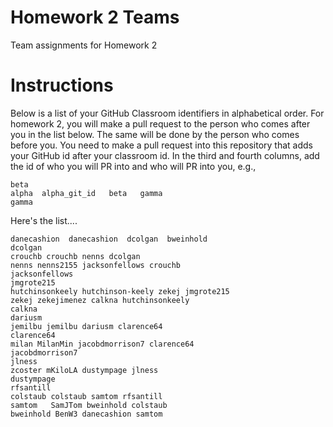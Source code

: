 # Homework 2 Teams

Team assignments for Homework 2

# Instructions

Below is a list of your GitHub Classroom identifiers in 
alphabetical order.  For homework 2, you will 
make a pull request to the person who comes after you in the list below.
The same will be done by the person who comes before you.  You need
to make a pull request into this repository that adds your
GitHub id after your classroom id.  In the third and fourth columns,
add the id of who you will PR into and who will PR into you, e.g., 

```
beta
alpha  alpha_git_id   beta   gamma  
gamma
```

Here's the list....

```
danecashion  danecashion  dcolgan  bweinhold
dcolgan
crouchb crouchb nenns dcolgan
nenns nenns2155 jacksonfellows crouchb
jacksonfellows
jmgrote215
hutchinsonkeely hutchinson-keely zekej jmgrote215 
zekej zekejimenez calkna hutchinsonkeely
calkna
dariusm
jemilbu jemilbu dariusm clarence64
clarence64
milan MilanMin jacobdmorrison7 clarence64
jacobdmorrison7
jlness
zcoster mKiloLA dustympage jlness
dustympage
rfsantill
colstaub colstaub samtom rfsantill
samtom   SamJTom bweinhold colstaub
bweinhold BenW3 danecashion samtom
```


